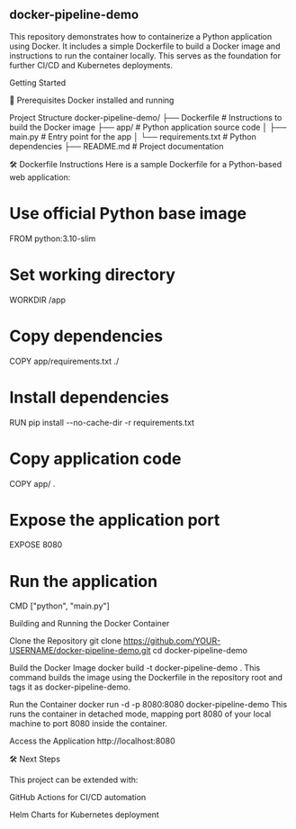 ## docker-pipeline-demo

This repository demonstrates how to containerize a Python application using Docker. It includes a simple Dockerfile to build a Docker image and instructions to run the container locally. 
This serves as the foundation for further CI/CD and Kubernetes deployments.


Getting Started

🔧 Prerequisites
Docker installed and running


Project Structure
docker-pipeline-demo/
├── Dockerfile        # Instructions to build the Docker image
├── app/              # Python application source code
│   ├── main.py       # Entry point for the app
│   └── requirements.txt # Python dependencies
├── README.md         # Project documentation

🛠 Dockerfile Instructions 
Here is a sample Dockerfile for a Python-based web application:

# Use official Python base image
FROM python:3.10-slim

# Set working directory
WORKDIR /app

# Copy dependencies
COPY app/requirements.txt ./

# Install dependencies
RUN pip install --no-cache-dir -r requirements.txt

# Copy application code
COPY app/ .

# Expose the application port
EXPOSE 8080

# Run the application
CMD ["python", "main.py"]

Building and Running the Docker Container

Clone the Repository
git clone https://github.com/YOUR-USERNAME/docker-pipeline-demo.git
cd docker-pipeline-demo

 Build the Docker Image
 docker build -t docker-pipeline-demo .
This command builds the image using the Dockerfile in the repository root and tags it as docker-pipeline-demo.

Run the Container
docker run -d -p 8080:8080 docker-pipeline-demo
This runs the container in detached mode, mapping port 8080 of your local machine to port 8080 inside the container.

 Access the Application
 http://localhost:8080


 🛠 Next Steps

This project can be extended with:

GitHub Actions for CI/CD automation

Helm Charts for Kubernetes deployment


 
